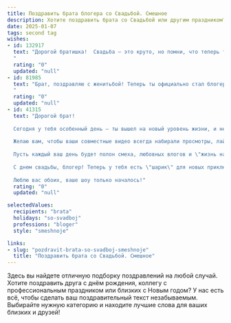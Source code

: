 ```yaml
---
title: Поздравить брата блогера со Свадьбой. Смешное
description: Хотите поздравить брата со Свадьбой или другим праздником? Наш ИИ создаст незабываемое поздравление, а вы обязательно выделитесь среди других.  
date: 2025-01-07
tags: second tag
wishes:
- id: 132917
  text: "Дорогой братишка!  Свадьба – это круто, но помни, что теперь твоя жизнь – это не только бесконечный поток лайков, но и  бесконечный поток… посуды!  Желаю тебе океана любви,  моря терпения и чтобы семейный бюджет был таким же бездонным, как твой  потенциал для создания меметичных видео!  Горько! (но не слишком,  за руль-то садиться придется!)
  "
  rating: "0"
  updated: "null"
- id: 81985
  text: "Брат, поздравляю с женитьбой! Теперь ты официально стал блогером семейной жизни. Делись лайфхаками, как уживаться с девушкой, как не забывать про годовщину, и как выжить, когда жена попросит перемыть посуду! 😉
  "
  rating: "0"
  updated: "null"
- id: 41315
  text: "Дорогой брат!
  
  Сегодня у тебя особенный день — ты вышел на новый уровень жизни, и не просто повысил свой статус, а взял на себя серьезный \"контракт\" с прекрасной девушкой! Поздравляю! Теперь в твоем влоге будет появляться не только \"Как я провел лето\", но и \"Как я провожу каждый вечер с любимой\"!
  
  Желаю вам, чтобы ваши совместные видео всегда набирали просмотры, лайки и комментарии только с положительными отзывами. Пусть ваша жизнь будет такой же насыщенной, как твои стримы, и легкой, как работа по расшифровке твоих шуток!
  
  Пусть каждый ваш день будет полон смеха, любовных влогов и \"жизнь на максимум\"! Хорошо, что теперь у тебя есть не только подписчики, но и самый главный зритель — твоя жена!
  
  С днем свадьбы, блогер! Теперь у тебя есть \"шарик\" для новых приключений — пусть она всегда будет рядом, чтобы желать тебе удачи в контенте и в жизни!
  
  Люблю вас обоих, ваше шоу только началось!"
  rating: "0"
  updated: "null"

selectedValues:
  recipients: "brata"
  holidays: "so-svadboj"
  professions: "bloger"
  style: "smeshnoje"

links:
- slug: "pozdravit-brata-so-svadboj-smeshnoje"
  title: "Поздравить брата со Свадьбой. Смешное"
---
```


Здесь вы найдете отличную подборку поздравлений на любой случай.
Хотите поздравить друга с днём рождения, коллегу с профессиональным праздником или близких с Новым годом? У нас есть всё, чтобы сделать ваш поздравительный текст незабываемым. Выбирайте нужную категорию и находите лучшие слова для ваших близких и друзей!
